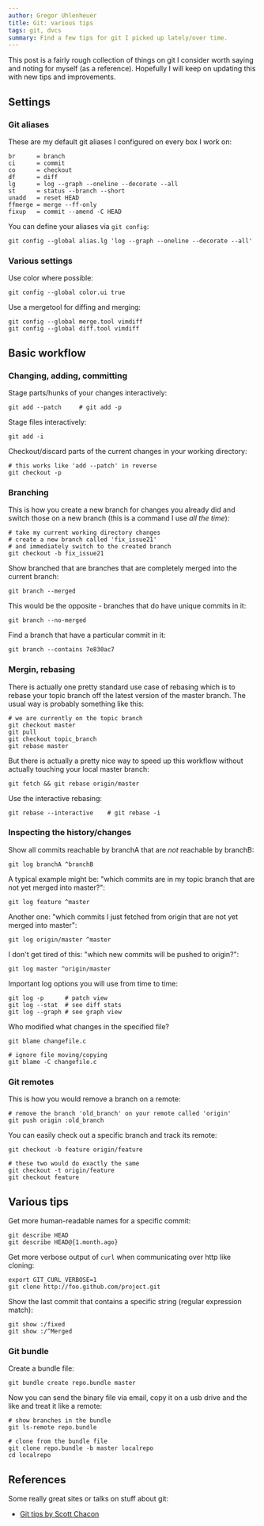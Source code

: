 ```yaml
---
author: Gregor Uhlenheuer
title: Git: various tips
tags: git, dvcs
summary: Find a few tips for git I picked up lately/over time.
---
```

This post is a fairly rough collection of things on git I consider worth saying
and noting for myself (as a reference). Hopefully I will keep on updating this
with new tips and improvements.

## Settings

### Git aliases

These are my default git aliases I configured on every box I work on:

    br      = branch
    ci      = commit
    co      = checkout
    df      = diff
    lg      = log --graph --oneline --decorate --all
    st      = status --branch --short
    unadd   = reset HEAD
    ffmerge = merge --ff-only
    fixup   = commit --amend -C HEAD

You can define your aliases via `git config`:

~~~{.bash}
git config --global alias.lg 'log --graph --oneline --decorate --all'
~~~

### Various settings

Use color where possible:

~~~{.bash}
git config --global color.ui true
~~~

Use a mergetool for diffing and merging:

~~~{.bash}
git config --global merge.tool vimdiff
git config --global diff.tool vimdiff
~~~

## Basic workflow

### Changing, adding, committing

Stage parts/hunks of your changes interactively:

~~~{.bash}
git add --patch     # git add -p
~~~

Stage files interactively:

    git add -i

Checkout/discard parts of the current changes in your working directory:

~~~{.bash}
# this works like 'add --patch' in reverse
git checkout -p
~~~~

### Branching

This is how you create a new branch for changes you already did and switch
those on a new branch (this is a command I use *all the time*):

~~~{.bash}
# take my current working directory changes
# create a new branch called 'fix_issue21'
# and immediately switch to the created branch
git checkout -b fix_issue21
~~~

Show branched that are branches that are completely merged into the current branch:

    git branch --merged

This would be the opposite - branches that do have unique commits in it:

    git branch --no-merged

Find a branch that have a particular commit in it:

    git branch --contains 7e830ac7

### Mergin, rebasing

There is actually one pretty standard use case of rebasing which is to rebase
your topic branch off the latest version of the master branch. The usual way is
probably something like this:

~~~{.bash}
# we are currently on the topic branch
git checkout master
git pull
git checkout topic_branch
git rebase master
~~~

But there is actually a pretty nice way to speed up this workflow without
actually touching your local master branch:

    git fetch && git rebase origin/master

Use the interactive rebasing:

~~~{.bash}
git rebase --interactive    # git rebase -i
~~~

### Inspecting the history/changes

Show all commits reachable by branchA that are *not* reachable by branchB:

    git log branchA ^branchB

A typical example might be: "which commits are in my topic branch that are not
yet merged into master?":

    git log feature ^master

Another one: "which commits I just fetched from origin that are not yet merged
into master":

    git log origin/master ^master

I don't get tired of this: "which new commits will be pushed to
origin?":

    git log master ^origin/master

Important log options you will use from time to time:

~~~{.bash}
git log -p      # patch view
git log --stat  # see diff stats
git log --graph # see graph view
~~~

Who modified what changes in the specified file?

~~~{.bash}
git blame changefile.c

# ignore file moving/copying
git blame -C changefile.c
~~~

### Git remotes

This is how you would remove a branch on a remote:

~~~{.bash}
# remove the branch 'old_branch' on your remote called 'origin'
git push origin :old_branch
~~~

You can easily check out a specific branch and track its remote:

~~~{.bash}
git checkout -b feature origin/feature

# these two would do exactly the same
git checkout -t origin/feature
git checkout feature
~~~

## Various tips

Get more human-readable names for a specific commit:

    git describe HEAD
    git describe HEAD@{1.month.ago}

Get more verbose output of `curl` when communicating over http like cloning:

~~~{.bash}
export GIT_CURL_VERBOSE=1
git clone http://foo.github.com/project.git
~~~

Show the last commit that contains a specific string (regular expression match):

    git show :/fixed
    git show :/^Merged

### Git bundle

Create a bundle file:

    git bundle create repo.bundle master

Now you can send the binary file via email, copy it on a usb drive and the like
and treat it like a remote:

~~~{.bash}
# show branches in the bundle
git ls-remote repo.bundle

# clone from the bundle file
git clone repo.bundle -b master localrepo
cd localrepo
~~~

## References

Some really great sites or talks on stuff about git:

- [Git tips by Scott Chacon][1]

[1]: http://blip.tv/scott-chacon/git-tips-4232122
